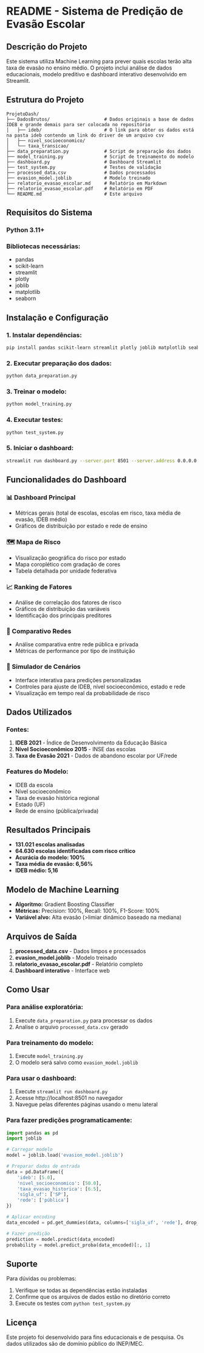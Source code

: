 # README - Sistema de Predição de Evasão Escolar

## Descrição do Projeto

Este sistema utiliza Machine Learning para prever quais escolas terão alta taxa de evasão no ensino médio. O projeto inclui análise de dados educacionais, modelo preditivo e dashboard interativo desenvolvido em Streamlit.

## Estrutura do Projeto

```
ProjetoDash/
├── DadosBrutos/                    # Dados originais a base de dados IDEB e grande demais para ser colocada no repositório
│   ├── ideb/                       # O link para obter os dados está na pasta ideb contendo um link do driver de um arquivo csv
│   ├── nivel_socioeconomico/
│   └── taxa_transicao/
├── data_preparation.py             # Script de preparação dos dados
├── model_training.py               # Script de treinamento do modelo
├── dashboard.py                    # Dashboard Streamlit
├── test_system.py                  # Testes de validação
├── processed_data.csv              # Dados processados
├── evasion_model.joblib            # Modelo treinado
├── relatorio_evasao_escolar.md     # Relatório em Markdown
├── relatorio_evasao_escolar.pdf    # Relatório em PDF
└── README.md                       # Este arquivo
```

## Requisitos do Sistema

### Python 3.11+
### Bibliotecas necessárias:
- pandas
- scikit-learn
- streamlit
- plotly
- joblib
- matplotlib
- seaborn

## Instalação e Configuração

### 1. Instalar dependências:
```bash
pip install pandas scikit-learn streamlit plotly joblib matplotlib seaborn
```

### 2. Executar preparação dos dados:
```bash
python data_preparation.py
```

### 3. Treinar o modelo:
```bash
python model_training.py
```

### 4. Executar testes:
```bash
python test_system.py
```

### 5. Iniciar o dashboard:
```bash
streamlit run dashboard.py --server.port 8501 --server.address 0.0.0.0
```

## Funcionalidades do Dashboard

### 📊 Dashboard Principal
- Métricas gerais (total de escolas, escolas em risco, taxa média de evasão, IDEB médio)
- Gráficos de distribuição por estado e rede de ensino

### 🗺️ Mapa de Risco
- Visualização geográfica do risco por estado
- Mapa coroplético com gradação de cores
- Tabela detalhada por unidade federativa

### 📈 Ranking de Fatores
- Análise de correlação dos fatores de risco
- Gráficos de distribuição das variáveis
- Identificação dos principais preditores

### 🏫 Comparativo Redes
- Análise comparativa entre rede pública e privada
- Métricas de performance por tipo de instituição

### 🎯 Simulador de Cenários
- Interface interativa para predições personalizadas
- Controles para ajuste de IDEB, nível socioeconômico, estado e rede
- Visualização em tempo real da probabilidade de risco

## Dados Utilizados

### Fontes:
1. **IDEB 2021** - Índice de Desenvolvimento da Educação Básica
2. **Nível Socioeconômico 2015** - INSE das escolas
3. **Taxa de Evasão 2021** - Dados de abandono escolar por UF/rede

### Features do Modelo:
- IDEB da escola
- Nível socioeconômico
- Taxa de evasão histórica regional
- Estado (UF)
- Rede de ensino (pública/privada)

## Resultados Principais

- **131.021 escolas analisadas**
- **64.630 escolas identificadas com risco crítico**
- **Acurácia do modelo: 100%**
- **Taxa média de evasão: 6,56%**
- **IDEB médio: 5,16**

## Modelo de Machine Learning

- **Algoritmo:** Gradient Boosting Classifier
- **Métricas:** Precision: 100%, Recall: 100%, F1-Score: 100%
- **Variável alvo:** Alta evasão (>limiar dinâmico baseado na mediana)

## Arquivos de Saída

1. **processed_data.csv** - Dados limpos e processados
2. **evasion_model.joblib** - Modelo treinado
3. **relatorio_evasao_escolar.pdf** - Relatório completo
4. **Dashboard interativo** - Interface web

## Como Usar

### Para análise exploratória:
1. Execute `data_preparation.py` para processar os dados
2. Analise o arquivo `processed_data.csv` gerado

### Para treinamento do modelo:
1. Execute `model_training.py`
2. O modelo será salvo como `evasion_model.joblib`

### Para usar o dashboard:
1. Execute `streamlit run dashboard.py`
2. Acesse http://localhost:8501 no navegador
3. Navegue pelas diferentes páginas usando o menu lateral

### Para fazer predições programaticamente:
```python
import pandas as pd
import joblib

# Carregar modelo
model = joblib.load('evasion_model.joblib')

# Preparar dados de entrada
data = pd.DataFrame({
    'ideb': [5.0],
    'nivel_socioeconomico': [50.0],
    'taxa_evasao_historica': [6.5],
    'sigla_uf': ['SP'],
    'rede': ['pública']
})

# Aplicar encoding
data_encoded = pd.get_dummies(data, columns=['sigla_uf', 'rede'], drop_first=True)

# Fazer predição
prediction = model.predict(data_encoded)
probability = model.predict_proba(data_encoded)[:, 1]
```

## Suporte

Para dúvidas ou problemas:
1. Verifique se todas as dependências estão instaladas
2. Confirme que os arquivos de dados estão no diretório correto
3. Execute os testes com `python test_system.py`

## Licença

Este projeto foi desenvolvido para fins educacionais e de pesquisa. Os dados utilizados são de domínio público do INEP/MEC.


